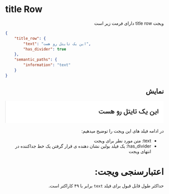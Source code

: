 # title Row
<div dir="rtl">
ویجت title row دارای فرمت زیر است
</div>

```json
{
    "title_row": {
        "text": "این یک تایتل رو هست",
        "has_divider": true
    },
    "semantic_paths": {
        "information": "text"
    }
}
```
<div dir="rtl">

##  نمایش
![ScreenShot](doc-images/title_row.png)

در ادامه فیلد های این ویجت را توضیح میدهیم:
- text: متن مورد نطر برای ویجت
- has_divider: یک فیلد بولین نشان دهنده ی قرار گرفتن یک خط جداکننده در انتهای ویجت

# اعتبارسنجی ویجت:

حداکثر طول قابل قبول برای فیلد `text` برابر با ۴۹ کاراکتر است.
</div>
